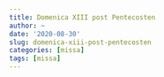 ```yaml
---
title: Domenica XIII post Pentecosten
author: ~
date: '2020-08-30'
slug: domenica-xiii-post-pentecosten
categories: [missa]
tags: [missa]
---
```


